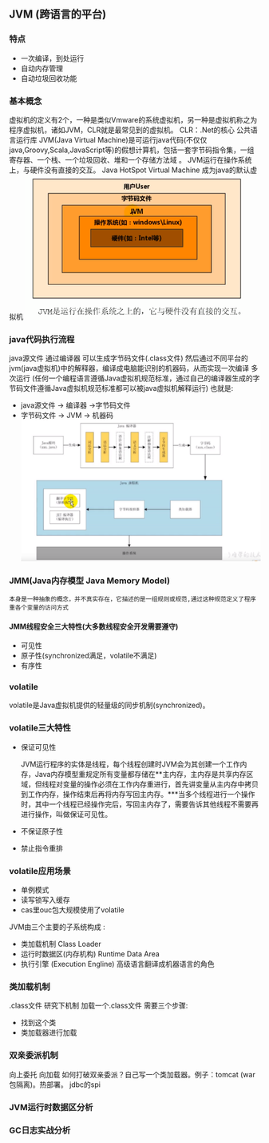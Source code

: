 
## JVM (跨语言的平台)

### 特点 

- 一次编译，到处运行
- 自动内存管理
- 自动垃圾回收功能

### 基本概念

虚拟机的定义有2个，一种是类似Vmware的系统虚拟机，另一种是虚拟机称之为程序虚拟机，诸如JVM，CLR就是最常见到的虚拟机。
CLR：.Net的核心 公共语言运行库 
JVM(Java Virtual Machine)是可运行java代码(不仅仅java,Groovy,Scala,JavaScript等)的假想计算机，包括一套字节码指令集，一组寄存器、一个栈、一个垃圾回收、堆和一个存储方法域 。 JVM运行在操作系统上，与硬件没有直接的交互。
Java HotSpot Virtual Machine 成为java的默认虚拟机
![](/img/java/JVM位置.png)



### java代码执行流程

java源文件 通过编译器 可以生成字节码文件(.class文件) 然后通过不同平台的jvm(java虚拟机)中的解释器，编译成电脑能识别的机器码，从而实现一次编译 多次运行
(任何一个编程语言遵循Java虚拟机规范标准，通过自己的编译器生成的字节码文件遵循Java虚拟机规范标准都可以被java虚拟机解释运行)
也就是:
- java源文件  -> 编译器  ->字节码文件 
- 字节码文件 -> JVM -> 机器码
![](/img/java/classjvm.png)

### JMM(Java内存模型 Java Memory Model)

    本身是一种抽象的概念，并不真实存在，它描述的是一组规则或规范,通过这种规范定义了程序重各个变量的访问方式 
#### JMM线程安全三大特性(大多数线程安全开发需要遵守)

- 可见性
- 原子性(synchronized满足，volatile不满足)
- 有序性

### volatile

volatile是Java虚拟机提供的轻量级的同步机制(synchronized)。

### volatile三大特性
- 保证可见性

    JVM运行程序的实体是线程，每个线程创建时JVM会为其创建一个工作内存，Java内存模型重规定所有变量都存储在**主内存，主内存是共享内存区域，但线程对变量的操作必须在工作内存重进行，首先讲变量从主内存中拷贝到工作内存，操作结束后再将内存写回主内存。***当多个线程进行一个操作时，其中一个线程已经操作完后，写回主内存了，需要告诉其他线程不需要再进行操作，叫做保证可见性。
- 不保证原子性
- 禁止指令重排

### volatile应用场景

- 单例模式
- 读写锁写入缓存
- cas里ouc包大规模使用了volatile





JVM由三个主要的子系统构成 :
- 类加载机制  Class Loader
- 运行时数据区(内存机构) Runtime Data Area
- 执行引擎 (Execution Engline) 高级语言翻译成机器语言的角色



### 类加载机制

.class文件 研究下机制
加载一个.class文件 需要三个步骤:
- 找到这个类
- 类加载器进行加载




### 双亲委派机制 

向上委托 向加载 
如何打破双亲委派？自己写一个类加载器。例子：tomcat (war包隔离)。热部署。
jdbc的spi


###  JVM运行时数据区分析



### GC日志实战分析